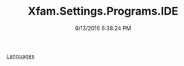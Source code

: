 ﻿---
title: Xfam.Settings.Programs.IDE
date: 6/13/2016 6:38:24 PM
---

[Languages](T-Xfam.Settings.Programs.IDE.Languages.html)
